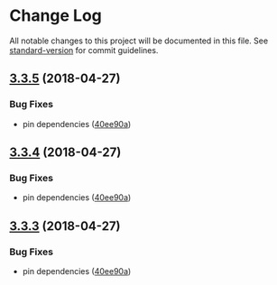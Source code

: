 # Change Log

All notable changes to this project will be documented in this file. See [standard-version](https://github.com/conventional-changelog/standard-version) for commit guidelines.

<a name="3.3.5"></a>
## [3.3.5](https://github.com/canjs/can-util/compare/v3.3.2...v3.3.5) (2018-04-27)


### Bug Fixes

* pin dependencies ([40ee90a](https://github.com/canjs/can-util/commit/40ee90a))



<a name="3.3.4"></a>
## [3.3.4](https://github.com/canjs/can-util/compare/v3.3.2...v3.3.4) (2018-04-27)


### Bug Fixes

* pin dependencies ([40ee90a](https://github.com/canjs/can-util/commit/40ee90a))



<a name="3.3.3"></a>
## [3.3.3](https://github.com/canjs/can-util/compare/v3.3.2...v3.3.3) (2018-04-27)


### Bug Fixes

* pin dependencies ([40ee90a](https://github.com/canjs/can-util/commit/40ee90a))
